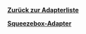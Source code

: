 [**Zurück zur Adapterliste**](/adapterref/adapterliste.md)

[**Squeezebox-Adapter**](/adapterref/docs/iobroker.squeezebox/de/README.md)